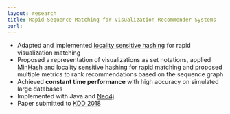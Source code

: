 ```yaml
---
layout: research
title: Rapid Sequence Matching for Visualization Recommender Systems
purl: 
---
```


* Adapted and implemented [locality sensitive hashing](https://en.wikipedia.org/wiki/Locality-sensitive_hashing) for rapid visualization matching
* Proposed a representation of visualizations as set notations, applied [MinHash](https://en.wikipedia.org/wiki/MinHash) and locality sensitive hashing for rapid matching and proposed multiple metrics to rank recommendations based on the sequence graph
* Achieved **constant time performance** with high accuracy on simulated large databases
* Implemented with Java and [Neo4j](http://neo4j.com)
* Paper submitted to [KDD 2018](http://www.kdd.org/kdd2018/)
